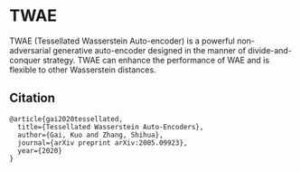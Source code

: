 # TWAE
TWAE (Tessellated Wasserstein Auto-encoder) is a powerful non-adversarial generative auto-encoder designed in the manner of divide-and-conquer strategy. TWAE can enhance the performance of WAE and is flexible to other Wasserstein distances.
## Citation
```
@article{gai2020tessellated,
  title={Tessellated Wasserstein Auto-Encoders},
  author={Gai, Kuo and Zhang, Shihua},
  journal={arXiv preprint arXiv:2005.09923},
  year={2020}
}
```

